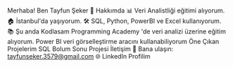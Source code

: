 Merhaba! Ben Tayfun Şeker 👋
Hakkımda
📊 Veri Analistliği eğitimi alıyorum.
🏠 İstanbul'da yaşıyorum.
🛠️ SQL, Python, PowerBI ve Excel kullanıyorum.
📚 Şu anda Kodlasam Programming Academy 'de veri analizi üzerine eğitim alıyorum.
Power BI veri görselleştirme aracını kullanabiliyorum
Öne Çıkan Projelerim
SQL Bolum Sonu Projesi
İletişim
📧 Bana ulaşın: tayfunseker.3579@gmail.com
🌐 LinkedIn Profilim
